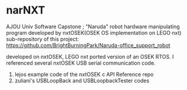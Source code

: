 # narNXT
AJOU Univ Software Capstone ; "Naruda" robot hardware manipulating program developed by nxtOSEK(OSEK OS implementation on LEGO nxt)
sub-repository of this project: https://github.com/BrightBurningPark/Naruda-office_support_robot

developed on nxtOSEK, LEGO nxt ported version of an OSEK RTOS.
I referenced several nxtOSEK USB serial communication code.
  1. lejos example code of the nxtOSEK c API Reference repo
  2. zuliani's USBLoopBack and USBLoopbackTester codes
